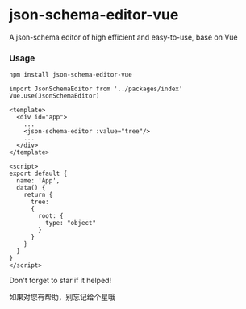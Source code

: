 # json-schema-editor-vue

A json-schema editor of high efficient and easy-to-use, base on Vue
### Usage
```
npm install json-schema-editor-vue
```

```vue
import JsonSchemaEditor from '../packages/index'
Vue.use(JsonSchemaEditor)
```
```vue
<template>
  <div id="app">
    ...
    <json-schema-editor :value="tree"/>
    ...
  </div>
</template>

<script>
export default {
  name: 'App',
  data() {
    return {
      tree:
      {
        root: {
          type: "object"
        }
      }
    }
  }
}
</script>
```

Don't forget to star if it helped!

如果对您有帮助，别忘记给个星哦
